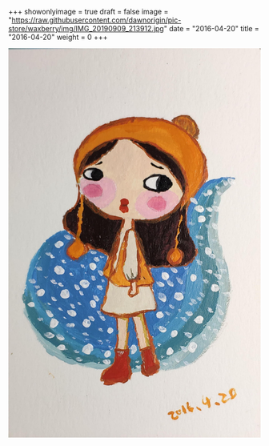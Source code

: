 +++
showonlyimage = true 
draft = false 
image = "https://raw.githubusercontent.com/dawnorigin/pic-store/waxberry/img/IMG_20190909_213912.jpg" 
date = "2016-04-20" 
title = "2016-04-20" 
weight = 0 
+++ 

![drawing](https://raw.githubusercontent.com/dawnorigin/pic-store/waxberry/img/IMG_20190909_213912.jpg)  
